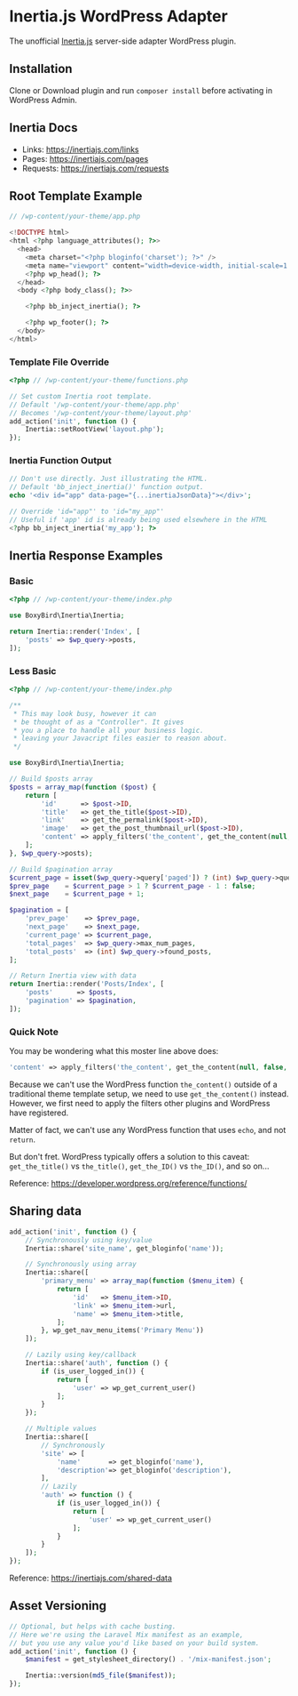 # Inertia.js WordPress Adapter

The unofficial [Inertia.js](https://inertiajs.com) server-side adapter WordPress plugin.

## Installation

Clone or Download plugin and run `composer install` before activating in WordPress Admin.

## Inertia Docs

- Links: https://inertiajs.com/links
- Pages: https://inertiajs.com/pages
- Requests: https://inertiajs.com/requests

## Root Template Example

```php
// /wp-content/your-theme/app.php

<!DOCTYPE html>
<html <?php language_attributes(); ?>>
  <head>
    <meta charset="<?php bloginfo('charset'); ?>" />
    <meta name="viewport" content="width=device-width, initial-scale=1.0" />
    <?php wp_head(); ?>
  </head>
  <body <?php body_class(); ?>>

    <?php bb_inject_inertia(); ?>

    <?php wp_footer(); ?>
  </body>
</html>
```

### Template File Override

```php
<?php // /wp-content/your-theme/functions.php

// Set custom Inertia root template.
// Default '/wp-content/your-theme/app.php'
// Becomes '/wp-content/your-theme/layout.php'
add_action('init', function () {
    Inertia::setRootView('layout.php');
});
```

### Inertia Function Output

```php
// Don't use directly. Just illustrating the HTML.
// Default 'bb_inject_inertia()' function output.
echo '<div id="app" data-page="{...inertiaJsonData}"></div>';

// Override 'id="app"' to 'id="my_app"'
// Useful if 'app' id is already being used elsewhere in the HTML
<?php bb_inject_inertia('my_app'); ?>
```

## Inertia Response Examples

### Basic

```php
<?php // /wp-content/your-theme/index.php

use BoxyBird\Inertia\Inertia;

return Inertia::render('Index', [
    'posts' => $wp_query->posts,
]);
```

### Less Basic

```php
<?php // /wp-content/your-theme/index.php

/**
 * This may look busy, however it can
 * be thought of as a "Controller". It gives
 * you a place to handle all your business logic.
 * leaving your Javacript files easier to reason about.
 */

use BoxyBird\Inertia\Inertia;

// Build $posts array
$posts = array_map(function ($post) {
    return [
        'id'      => $post->ID,
        'title'   => get_the_title($post->ID),
        'link'    => get_the_permalink($post->ID),
        'image'   => get_the_post_thumbnail_url($post->ID),
        'content' => apply_filters('the_content', get_the_content(null, false, $post->ID));
    ];
}, $wp_query->posts);

// Build $pagination array
$current_page = isset($wp_query->query['paged']) ? (int) $wp_query->query['paged'] : 1;
$prev_page    = $current_page > 1 ? $current_page - 1 : false;
$next_page    = $current_page + 1;

$pagination = [
    'prev_page'    => $prev_page,
    'next_page'    => $next_page,
    'current_page' => $current_page,
    'total_pages'  => $wp_query->max_num_pages,
    'total_posts'  => (int) $wp_query->found_posts,
];

// Return Inertia view with data
return Inertia::render('Posts/Index', [
    'posts'      => $posts,
    'pagination' => $pagination,
]);
```

### Quick Note

You may be wondering what this moster line above does:

```php
'content' => apply_filters('the_content', get_the_content(null, false, $post->ID));
```

Because we can't use the WordPress function `the_content()` outside of a traditional theme template setup, we need to use `get_the_content()` instead. However, we first need to apply the filters other plugins and WordPress have registered.

Matter of fact, we can't use any WordPress function that uses `echo`, and not `return`.

But don't fret. WordPress typically offers a solution to this caveat: `get_the_title()` vs `the_title()`, `get_the_ID()` vs `the_ID()`, and so on...

Reference: https://developer.wordpress.org/reference/functions/

## Sharing data

```php
add_action('init', function () {
    // Synchronously using key/value 
    Inertia::share('site_name', get_bloginfo('name'));

    // Synchronously using array 
    Inertia::share([
        'primary_menu' => array_map(function ($menu_item) {
            return [
                'id'   => $menu_item->ID,
                'link' => $menu_item->url,
                'name' => $menu_item->title,
            ];
        }, wp_get_nav_menu_items('Primary Menu'))
    ]);

    // Lazily using key/callback
    Inertia::share('auth', function () {
        if (is_user_logged_in()) {
            return [
                'user' => wp_get_current_user()
            ];
        }
    });

    // Multiple values
    Inertia::share([
        // Synchronously
        'site' => [
            'name'       => get_bloginfo('name'),
            'description'=> get_bloginfo('description'),
        ],
        // Lazily
        'auth' => function () {
            if (is_user_logged_in()) {
                return [
                    'user' => wp_get_current_user()
                ];
            }
        }
    ]);
});
```

Reference: https://inertiajs.com/shared-data

## Asset Versioning

```php
// Optional, but helps with cache busting.
// Here we're using the Laravel Mix manifest as an example,
// but you use any value you'd like based on your build system.
add_action('init', function () {
    $manifest = get_stylesheet_directory() . '/mix-manifest.json';

    Inertia::version(md5_file($manifest));
});
```